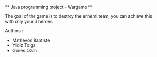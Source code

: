 ** Java programming project - Wargame **

The goal of the game is to destroy the ennemi team, you can achieve this with only your 6 heroes.

Authors :
- Mathevon Baptiste
- Yildiz Tolga
- Gunes Ozan
